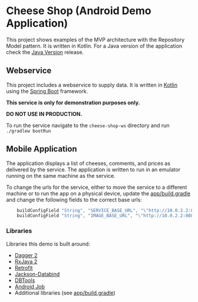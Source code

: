Cheese Shop (Android Demo Application)
======================================

This project shows examples of the MVP architecture with the Repository Model pattern.
It is written in Kotlin. For a Java version of the application check the [Java Version](https://github.com/hansenji/CheeseShopDemo/tree/JAVA) release.

Webservice
----------

This project includes a webservice to supply data.
It is written in [Kotlin](http://kotlinlang.org/) using the [Spring Boot](https://projects.spring.io/spring-boot/) framework.

**This service is only for demonstration purposes only.**

**DO NOT USE IN PRODUCTION.**

To run the service navigate to the `cheese-shop-ws` directory and run `./gradlew bootRun`
<br/>

Mobile Application
------------------

The application displays a list of cheeses, comments, and prices as delivered by the service.
The application is written to run in an emulator running on the same machine as the service.

To change the urls for the service, either to move the service to a different machine or to run the app on a physical device,
update the [app/build.gradle](app/build.gradle) and change the following fields to the correct base urls:

```gradle
    buildConfigField "String", "SERVICE_BASE_URL", "\"http://10.0.2.2:8080/\""
    buildConfigField "String", "IMAGE_BASE_URL", "\"http://10.0.2.2:8080\""
```

### Libraries
  Libraries this demo is built around:
  * [Dagger 2](https://google.github.io/dagger/)
  * [RxJava 2](https://github.com/ReactiveX/RxJava)
  * [Retrofit](http://square.github.io/retrofit/)
  * [Jackson-Databind](https://github.com/FasterXML/jackson-databind)
  * [DBTools](https://github.com/jeffdcamp/dbtools-android)
  * [Android Job](https://github.com/evernote/android-job)
  * Additional libraries (see [app/build.gradle](app/build.gradle))
